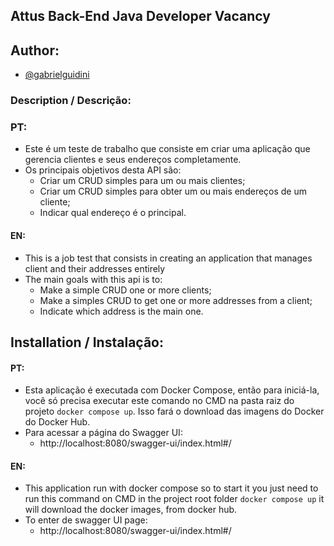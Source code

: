 ## Attus Back-End Java Developer Vacancy

## Author:
- [@gabrielguidini](https://github.com/gabrielguidini)

### Description / Descrição:
### PT:
- Este é um teste de trabalho que consiste em criar uma aplicação que gerencia clientes e seus endereços completamente.
- Os principais objetivos desta API são:
  - Criar um CRUD simples para um ou mais clientes;
  - Criar um CRUD simples para obter um ou mais endereços de um cliente;
  - Indicar qual endereço é o principal.

#### EN:
- This is a job test that consists in creating an application that manages client and their addresses entirely
- The main goals with this api is to:
  - Make a simple CRUD one or more clients;
  - Make a simples CRUD to get one or more addresses from a client;
  - Indicate which address is the main one.

## Installation / Instalação:
#### PT:
- Esta aplicação é executada com Docker Compose, então para iniciá-la, você só precisa executar este comando
no CMD na pasta raiz do projeto `docker compose up`. Isso fará o download das imagens do Docker do Docker Hub.
- Para acessar a página do Swagger UI:
  - http://localhost:8080/swagger-ui/index.html#/

#### EN:
- This application run with docker compose so to start it you just need to run this command on CMD in the 
project root folder `docker compose up` it will download the docker images, from docker hub.
- To enter de swagger UI page:
  - http://localhost:8080/swagger-ui/index.html#/

